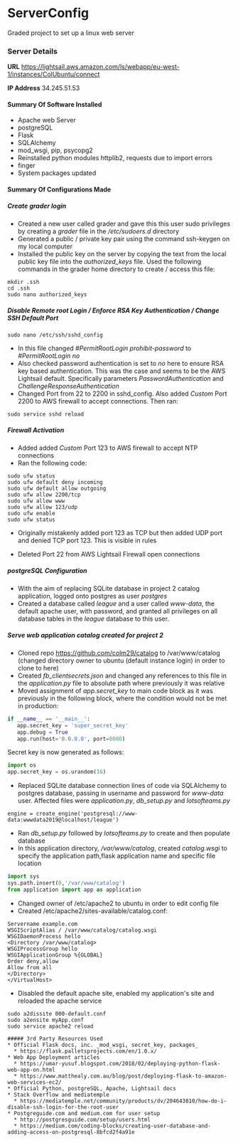 # ServerConfig
Graded project to set up a linux web server

### Server Details
**URL** https://lightsail.aws.amazon.com/ls/webapp/eu-west-1/instances/ColUbuntu/connect

**IP Address** 34.245.51.53
#### Summary Of Software Installed
* Apache web Server
* postgreSQL
* Flask
* SQLAlchemy
* mod_wsgi, pip, psycopg2
* Reinstalled python modules httplib2, requests due to import errors
* finger
* System packages updated

#### Summary Of Configurations Made
##### Create grader login
* Created a new user called grader and gave this this user sudo privileges by creating a _grader_ file in the _/etc/sudoers.d_ directory
* Generated a public / private key pair using the command ssh-keygen on my local computer
* Installed the public key on the server by copying the text from the local public key file into the _authorized_keys_ file.  Used the following commands in the grader home directory to create / access this file:
```
mkdir .ssh
cd .ssh
sudo nano authorized_keys
```

##### Disable Remote root Login / Enforce RSA Key Authentication / Change SSH Default Port
```
sudo nano /etc/ssh/sshd_config
```
* In this file changed _#PermitRootLogin prohibit-password_ to _#PermitRootLogin no_
* Also checked password authentication is set to _no_ here to ensure RSA key based authentication.  This was the case and seems to be the AWS Lightsail default.  Specifically parameters _PasswordAuthentication_ and _ChallengeResponseAuthentication_
* Changed Port from 22 to 2200 in sshd_config.  Also added _Custom_ Port 2200 to AWS firewall to accept connections. Then ran:
```
sudo service sshd reload
````

##### Firewall Activation
* Added added _Custom_ Port 123 to AWS firewall to accept NTP connections
* Ran the following code:
```
sudo ufw status
sudo ufw default deny incoming
sudo ufw default allow outgoing
sudo ufw allow 2200/tcp
sudo ufw allow www
sudo ufw allow 123/udp
sudo ufw enable
sudo ufw status
```
* Originally mistakenly added port 123 as TCP but then added UDP port and denied TCP port 123.  This is visible in rules

* Deleted Port 22 from AWS Lightsail Firewall open connections

##### postgreSQL Configuration
* With the aim of replacing SQLite database in project 2 catalog application, logged onto postgres as user _postgres_
* Created a database called _league_ and a user called _www-data_, the default apache user,  with password, and granted all privileges on all database tables in the _league_ database to this user.

##### Serve web application _catalog_ created for project 2
 * Cloned repo https://github.com/colm29/catalog to /var/www/catalog (changed directory owner to ubuntu (default instance login) in order to clone to here)
 * Created _fb_clientsecrets.json_ and changed any references to this file in the _application.py_ file to absolute path where previously it was relative
 * Moved assignment of _app.secret_key_ to main code block as it was previously in the following block, where the condition would not be met in production:
 ```python
 if __name__ == '__main__':
    app.secret_key = 'super_secret_key'
    app.debug = True
    app.run(host='0.0.0.0', port=8000)
```
Secret key is now generated as follows:
```python
import os
app.secret_key = os.urandom(16)
```

* Replaced SQLite database connection lines of code via SQLAlchemy to postgres database, passing in username and password for _www-data_ user.  Affected files were _application.py_, _db_setup.py_ and _lotsofteams.py_
```
engine = create_engine('postgresql://www-data:wwwdata2019@localhost/league')
```
* Ran _db_setup.py_ followed by _lotsofteams.py_ to create and then populate database
* In this application directory, _/var/www/catalog_, created _catalog.wsgi_ to specify the application path,flask application name and specific file location
 ```python
 import sys
 sys.path.insert(0,'/var/www/catalog')
from application import app as application
```

* Changed owner of /etc/apache2 to ubuntu in order to edit config file
* Created /etc/apache2/sites-available/catalog.conf:
```<VirtualHost *>
Servername example.com
WSGIScriptAlias / /var/www/catalog/catalog.wsgi
WSGIDaemonProcess hello
<Directory /var/www/catalog>
WSGIProcessGroup hello
WSGIApplicationGroup %{GLOBAL}
Order deny,allow
Allow from all
</Directory>
</VirtualHost>
```
* Disabled the default apache site, enabled my application's site and reloaded the apache service
```
sudo a2dissite 000-default.conf
sudo a2ensite myApp.conf
sudo service apache2 reload

##### 3rd Party Resources Used
* Official Flask docs, inc. _mod_wsgi, secret_key, packages_
  * https://flask.palletsprojects.com/en/1.0.x/
* Web App Deployment articles
  * https://umar-yusuf.blogspot.com/2018/02/deploying-python-flask-web-app-on.html
  * https://www.matthealy.com.au/blog/post/deploying-flask-to-amazon-web-services-ec2/
* Official Python, postgreSQL, Apache, Lightsail docs
* Stack Overflow and mediatemple
  * https://mediatemple.net/community/products/dv/204643810/how-do-i-disable-ssh-login-for-the-root-user
* Postgreguide.com and medium.com for user setup
  * http://postgresguide.com/setup/users.html
  * https://medium.com/coding-blocks/creating-user-database-and-adding-access-on-postgresql-8bfcd2f4a91e
